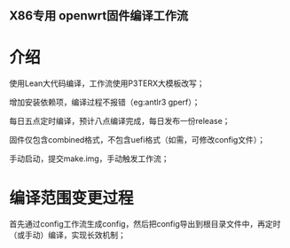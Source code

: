 ## X86专用 openwrt固件编译工作流

# 介绍

使用Lean大代码编译，工作流使用P3TERX大模板改写；

增加安装依赖项，编译过程不报错（eg:antlr3 gperf）；

每日五点定时编译，预计八点编译完成，每日发布一份release；

固件仅包含combined格式，不包含uefi格式（如需，可修改config文件）；

手动启动，提交make.img，手动触发工作流；

# 编译范围变更过程

首先通过config工作流生成config，然后把config导出到根目录文件中，再定时（或手动）编译，实现长效机制；


